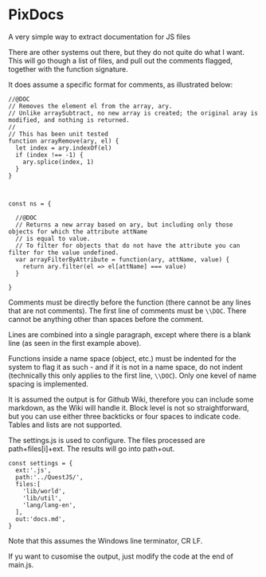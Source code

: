 # PixDocs
A very simple way to extract documentation for JS files

There are other systems out there, but they do not quite do what I want. This will go though a list of files, and pull out the comments flagged, together with  the function signature.

It does assume a specific format for comments, as illustrated below:

```
//@DOC
// Removes the element el from the array, ary.
// Unlike arraySubtract, no new array is created; the original aray is modified, and nothing is returned.
//
// This has been unit tested
function arrayRemove(ary, el) {
  let index = ary.indexOf(el)
  if (index !== -1) {
    ary.splice(index, 1)
  }
}



const ns = {

  //@DOC
  // Returns a new array based on ary, but including only those objects for which the attribute attName
  // is equal to value.
  // To filter for objects that do not have the attribute you can filter for the value undefined.
  var arrayFilterByAttribute = function(ary, attName, value) {
    return ary.filter(el => el[attName] === value)
  }

}
```

Comments must be directly before the function (there cannot be any lines that are not comments). The first line of comments must be `\\DOC`. There cannot be anything other than spaces before the comment.

Lines are combined into a single paragraph, except where there is a blank line (as seen in the first example above).

Functions inside a name space (object, etc.) must be indented for the system to flag it as such - and if it is not in a name space, do not indent (technically this only applies to the first line, `\\DOC`). Only one kevel of name spacing is implemented.

It is assumed the output is for Github Wiki, therefore you can include some markdown, as the Wiki will handle it. Block level is not so straightforward, but you can use either three backticks or four spaces to indicate code. Tables and lists are not supported.

The settings.js is used to configure. The files processed are path+files[i]+ext. The results will go into path+out.

```
const settings = {
  ext:'.js',
  path:'../QuestJS/',
  files:[
    'lib/world',
    'lib/util',
    'lang/lang-en',
  ],
  out:'docs.md',
}
```


Note that this assumes the Windows line terminator, CR LF.

If yu want to cusomise the output, just modify the code at the end of main.js.

